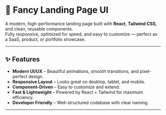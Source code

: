 # 🚀 Fancy Landing Page UI

A modern, high-performance landing page built with **React**, **Tailwind CSS**, and clean, reusable components.  
Fully responsive, optimized for speed, and easy to customize — perfect as a SaaS, product, or portfolio showcase.

---

## ✨ Features

- **Modern UI/UX** – Beautiful animations, smooth transitions, and pixel-perfect design.  
- **Responsive Layout** – Looks great on desktop, tablet, and mobile.  
- **Component-Driven** – Easy to customize and extend.  
- **Fast & Lightweight** – Powered by React + Tailwind for maximum efficiency.  
- **Developer Friendly** – Well-structured codebase with clear naming.  

---
